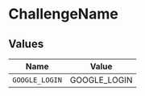 # ChallengeName


## Values

| Name           | Value          |
| -------------- | -------------- |
| `GOOGLE_LOGIN` | GOOGLE_LOGIN   |